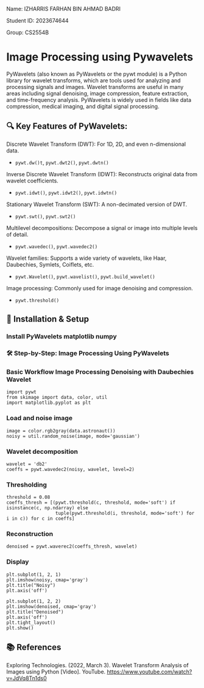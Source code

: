 Name: IZHARRIS FARHAN BIN AHMAD BADRI

Student ID: 2023674644

Group: CS2554B

# Image Processing using Pywavelets

PyWavelets (also known as PyWavelets or the pywt module) is a Python library for wavelet transforms, which are tools used for analyzing and processing signals and images. Wavelet transforms are useful in many areas including signal denoising, image compression, feature extraction, and time-frequency analysis. PyWavelets is widely used in fields like data compression, medical imaging, and digital signal processing. 

## 🔍 Key Features of PyWavelets:
Discrete Wavelet Transform (DWT): For 1D, 2D, and even n-dimensional data.
- `pywt.dw()t`, `pywt.dwt2()`, `pywt.dwtn()`

Inverse Discrete Wavelet Transform (IDWT): Reconstructs original data from wavelet coefficients.
- `pywt.idwt()`, `pywt.idwt2()`, `pywt.idwtn()`

Stationary Wavelet Transform (SWT): A non-decimated version of DWT.
- `pywt.swt()`, `pywt.swt2()`

Multilevel decompositions: Decompose a signal or image into multiple levels of detail.
- `pywt.wavedec()`, `pywt.wavedec2()`

Wavelet families: Supports a wide variety of wavelets, like Haar, Daubechies, Symlets, Coiflets, etc.
- `pywt.Wavelet()`, `pywt.wavelist()`, `pywt.build_wavelet()`

Image processing: Commonly used for image denoising and compression.
- `pywt.threshold()`


## 🔧 Installation & Setup
### Install PyWavelets matplotlib numpy



### 🛠️ Step-by-Step: Image Processing Using PyWavelets

### Basic Workflow Image Processing Denoising with Daubechies Wavelet
```
import pywt
from skimage import data, color, util
import matplotlib.pyplot as plt
```

### Load and noise image
```
image = color.rgb2gray(data.astronaut())
noisy = util.random_noise(image, mode='gaussian')
```

### Wavelet decomposition
```
wavelet = 'db2'
coeffs = pywt.wavedec2(noisy, wavelet, level=2)
```

### Thresholding
```
threshold = 0.08
coeffs_thresh = [(pywt.threshold(c, threshold, mode='soft') if isinstance(c, np.ndarray) else 
                  tuple(pywt.threshold(i, threshold, mode='soft') for i in c)) for c in coeffs]
```

### Reconstruction
```
denoised = pywt.waverec2(coeffs_thresh, wavelet)
```

### Display
```
plt.subplot(1, 2, 1)
plt.imshow(noisy, cmap='gray')
plt.title("Noisy")
plt.axis('off')

plt.subplot(1, 2, 2)
plt.imshow(denoised, cmap='gray')
plt.title("Denoised")
plt.axis('off')
plt.tight_layout()
plt.show()
```


## 📚 References
Exploring Technologies. (2022, March 3). Wavelet Transform Analysis of Images using Python [Video]. YouTube. https://www.youtube.com/watch?v=JdVq8Tn1ds0
